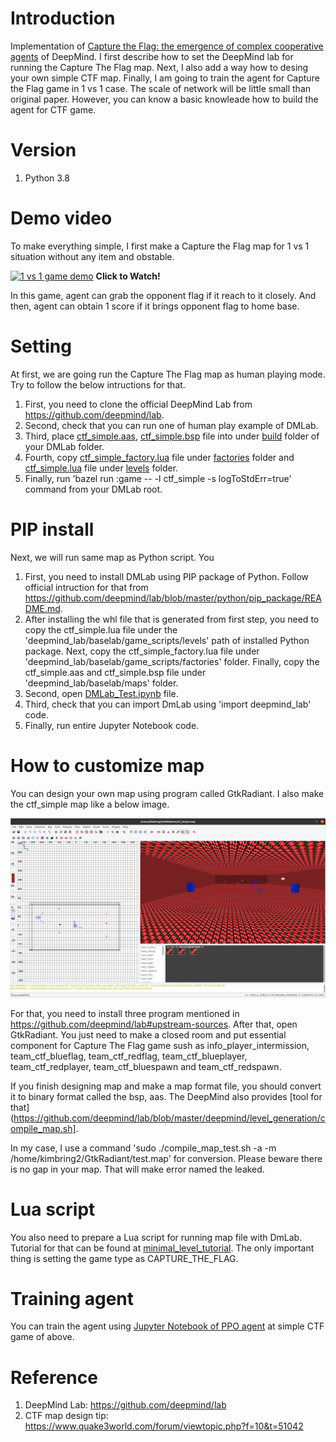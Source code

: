 # Introduction
Implementation of [Capture the Flag: the emergence of complex cooperative agents](https://deepmind.com/blog/article/capture-the-flag-science) of  DeepMind. I first describe how to set the DeepMind lab for running the Capture The Flag map. Next, I also add a way how to desing your own simple CTF map. Finally, I am going to train the agent for Capture the Flag game in 1 vs 1 case. The scale of network will be little small than original paper. However, you can know a basic knowleade how to build the agent for CTF game.

# Version
1. Python 3.8

# Demo video 
To make everything simple, I first make a Capture the Flag map for 1 vs 1 situation without any item and obstable.

[![1 vs 1 game demo](https://img.youtube.com/vi/88dNnX357eY/sddefault.jpg)](https://youtu.be/88dNnX357eY
 "Capture The Flag Implementation - Click to Watch!")
<strong>Click to Watch!</strong>

In this game, agent can grab the opponent flag if it reach to it closely. And then, agent can obtain 1 score if it brings opponent flag to home base.

# Setting
At first, we are going run the Capture The Flag map as human playing mode. Try to follow the below intructions for that.

1. First, you need to clone the official DeepMind Lab from https://github.com/deepmind/lab.
2. Second, check that you can run one of human play example of DMLab.
3. Third, place [ctf_simple.aas](https://github.com/kimbring2/dmlab_ctf/blob/main/ctf_simple.aas), [ctf_simple.bsp](https://github.com/kimbring2/dmlab_ctf/blob/main/ctf_simple.bsp) file into under [build](https://github.com/deepmind/lab/tree/master/assets/maps/built) folder of your DMLab folder.
4. Fourth, copy [ctf_simple_factory.lua](https://github.com/kimbring2/dmlab_ctf/blob/main/ctf_simple_factory.lua) file under [factories](https://github.com/deepmind/lab/tree/master/game_scripts/factories) folder and [ctf_simple.lua](https://github.com/kimbring2/dmlab_ctf/blob/main/ctf_simple.lua) file under [levels](https://github.com/deepmind/lab/tree/master/game_scripts/levels) folder.
5. Finally, run 'bazel run :game -- -l ctf_simple -s logToStdErr=true' command from your DMLab root.

# PIP install
Next, we will run same map as Python script. You

1. First, you need to install DMLab using PIP package of Python. Follow official intruction for that from https://github.com/deepmind/lab/blob/master/python/pip_package/README.md.
2. After installing the whl file that is generated from first step, you need to copy the ctf_simple.lua file under the 'deepmind_lab/baselab/game_scripts/levels' path of installed Python package. Next, copy the ctf_simple_factory.lua file under 'deepmind_lab/baselab/game_scripts/factories' folder. Finally, copy the ctf_simple.aas and ctf_simple.bsp file under 
'deepmind_lab/baselab/maps' folder.
3. Second, open [DMLab_Test.ipynb](https://github.com/kimbring2/dmlab_ctf/blob/main/DMLab_Test.ipynb) file.
4. Third, check that you can import DmLab using 'import deepmind_lab' code.
5. Finally, run entire Jupyter Notebook code.

# How to customize map
You can design your own map using program called GtkRadiant. I also make the ctf_simple map like a below image.

<img src="image/gtk_radiant_sample.png" width="1000">

For that, you need to install three program mentioned in https://github.com/deepmind/lab#upstream-sources. After that, open GtkRadiant. You just need to make a closed room and put essential component for Capture The Flag game sush as info_player_intermission, team_ctf_blueflag, team_ctf_redflag, team_ctf_blueplayer, team_ctf_redplayer, team_ctf_bluespawn and team_ctf_redspawn.

If you finish designing map and make a map format file, you should convert it to binary format called the bsp, aas. The DeepMind also provides [tool for that](https://github.com/deepmind/lab/blob/master/deepmind/level_generation/compile_map.sh].

In my case, I use a command 'sudo ./compile_map_test.sh -a -m /home/kimbring2/GtkRadiant/test.map' for conversion. Please beware there is no gap in your map. That will make error named the leaked.

# Lua script
You also need to prepare a Lua script for running map file with DmLab. Tutorial for that can be found at [minimal_level_tutorial](https://github.com/deepmind/lab/blob/master/docs/developers/minimal_level_tutorial.md). The only important thing is setting the game type as CAPTURE_THE_FLAG. 

# Training agent
You can train the agent using [Jupyter Notebook of PPO agent](https://github.com/kimbring2/dmlab_ctf/blob/main/DMLab_PPO_TF2.ipynb) at simple CTF game of above. 

# Reference
1. DeepMind Lab: https://github.com/deepmind/lab
2. CTF map design tip: https://www.quake3world.com/forum/viewtopic.php?f=10&t=51042
